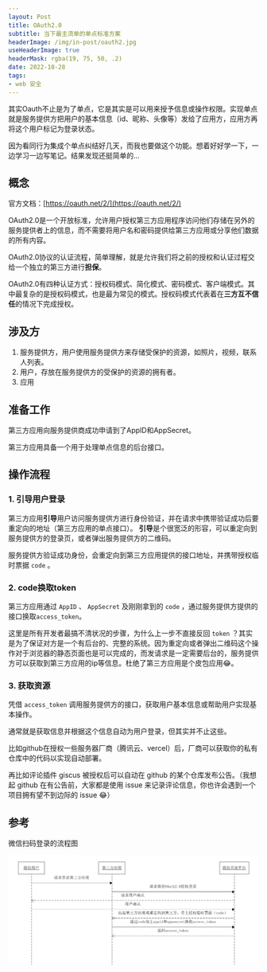 ```yaml
---
layout: Post
title: OAuth2.0
subtitle: 当下最主流单的单点标准方案
headerImage: /img/in-post/oauth2.jpg
useHeaderImage: true
headerMask: rgba(19, 75, 50, .2)
date: 2022-10-28
tags:
- web 安全
---
```


其实Oauth不止是为了单点，它是其实是可以用来授予信息或操作权限。实现单点就是服务提供方把用户的基本信息（id、昵称、头像等）发给了应用方，应用方再将这个用户标记为登录状态。

<!-- more -->

因为看同行为集成个单点纠结好几天，而我也要做这个功能。想着好好学一下，一边学习一边写笔记。结果发现还挺简单的...

## 概念

官方文档：[https://oauth.net/2/](https://oauth.net/2/)

OAuth2.0是一个开放标准，允许用户授权第三方应用程序访问他们存储在另外的服务提供者上的信息，而不需要将用户名和密码提供给第三方应用或分享他们数据的所有内容。

OAuth2.0协议的认证流程，简单理解，就是允许我们将之前的授权和认证过程交给一个独立的第三方进行**担保**。

OAuth2.0有四种认证方式：授权码模式、简化模式、密码模式、客户端模式。其中最复杂的是授权码模式，也是最为常见的模式。授权码模式代表着在**三方互不信任**的情况下完成授权。

## 涉及方

1. 服务提供方，用户使用服务提供方来存储受保护的资源，如照片，视频，联系人列表。
2. 用户，存放在服务提供方的受保护的资源的拥有者。
3. 应用

## 准备工作

第三方应用向服务提供商成功申请到了AppID和AppSecret。

第三方应用具备一个用于处理单点信息的后台接口。

## 操作流程

### 1. 引导用户登录

第三方应用**引导**用户访问服务提供方进行身份验证，并在请求中携带验证成功后要重定向的地址（第三方应用的单点接口）。
**引导**是个很宽泛的形容，可以重定向到服务提供方的登录页，或者弹出服务提供方的二维码。

服务提供方验证成功身份，会重定向到第三方应用提供的接口地址，并携带授权临时票据 `code` 。

### 2. code换取token

第三方应用通过 `AppID` 、 `AppSecret` 及刚刚拿到的 `code` ，通过服务提供方提供的接口换取`access_token`。

这里是所有开发者最搞不清状况的步骤，为什么上一步不直接反回 `token` ？其实是为了保证对方是一个有后台的、完整的系统。因为重定向或者弹出二维码这个操作对于浏览器的静态页面也是可以完成的，而发请求是一定需要后台的，服务提供方可以获取到第三方应用的ip等信息。杜绝了第三方应用是个皮包应用:joy:。

### 3. 获取资源

凭借 `access_token` 调用服务提供方的接口，获取用户基本信息或帮助用户实现基本操作。

通常就是获取信息并根据这个信息自动为用户登录，但其实并不止这些。

比如github在授权一些服务器厂商（腾讯云、vercel）后，厂商可以获取你的私有仓库中的代码以实现自动部署。

再比如评论插件 giscus 被授权后可以自动在 github 的某个仓库发布公告。（我想起 github 在有公告前，大家都是使用 issue 来记录评论信息，你也许会遇到一个项目拥有望不到边际的 issue :joy:） 

## 参考

微信扫码登录的流程图

![微信扫码登录](./OAuth2.0.assets/wx_oauth.png)
